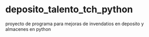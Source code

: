 # deposito_talento_tch_python
proyecto de programa para mejoras de invendatios en deposito y almacenes en python
